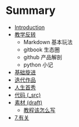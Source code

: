 # Summary

* [Introduction](README.md)
* [教学反转](0MOOC/README.md)
   * Markdown 基本玩法
   * gitbook 生态圈
   * github 产品解剖
   * python 小记
* [基础旋进](1sTry/README.md)
* [迭代作品](2nDev/README.md)
* [人生首秀](3rDemo/README.md)
* [代码 (_src)](_src/README.md)
* [素材 (draft)](draft/README.md)
   * [教程该怎么写](draft/how2tutorial.md)
* [7.有关](ABOUT.md)

